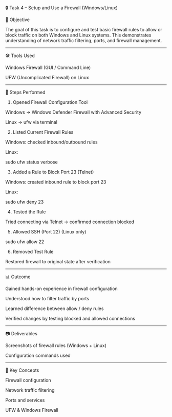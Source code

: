 🔒 Task 4 – Setup and Use a Firewall (Windows/Linux)

📌 Objective

The goal of this task is to configure and test basic firewall rules to allow or block traffic on both Windows and Linux systems. This demonstrates understanding of network traffic filtering, ports, and firewall management.


---

🛠 Tools Used

Windows Firewall (GUI / Command Line)

UFW (Uncomplicated Firewall) on Linux



---

📖 Steps Performed

1. Opened Firewall Configuration Tool

Windows → Windows Defender Firewall with Advanced Security

Linux → ufw via terminal



2. Listed Current Firewall Rules

Windows: checked inbound/outbound rules

Linux:

sudo ufw status verbose



3. Added a Rule to Block Port 23 (Telnet)

Windows: created inbound rule to block port 23

Linux:

sudo ufw deny 23



4. Tested the Rule

Tried connecting via Telnet → confirmed connection blocked



5. Allowed SSH (Port 22) (Linux only)

sudo ufw allow 22


6. Removed Test Rule

Restored firewall to original state after verification





---

📊 Outcome

Gained hands-on experience in firewall configuration

Understood how to filter traffic by ports

Learned difference between allow / deny rules

Verified changes by testing blocked and allowed connections







---

📷 Deliverables

Screenshots of firewall rules (Windows + Linux)

Configuration commands used



---

📌 Key Concepts

Firewall configuration

Network traffic filtering

Ports and services

UFW & Windows Firewall

